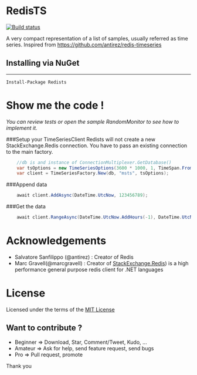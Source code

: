 # RedisTS

[![Build status](https://ci.appveyor.com/api/projects/status/vd1il43mgwx66ti8?svg=true)](https://ci.appveyor.com/project/Cybermaxs/redists)

A very compact representation of a list of samples, usually referred as time series. Inspired from https://github.com/antirez/redis-timeseries

## Installing via NuGet
---
```
Install-Package Redists
```
# Show me the code !
_You can review tests or open the sample RandomMonitor to see how to implement it._

###Setup your TimeSeriesClient
Redists will not create a new StackExchange.Redis connection. You have to pass an existing connection to the main factory.
```csharp
	//db is and instance of ConnectionMultiplexer.GetDatabase()
    var tsOptions = new TimeSeriesOptions(3600 * 1000, 1, TimeSpan.FromDays(1));
    var client = TimeSeriesFactory.New(db, "msts", tsOptions);
```

###Append data

```csharp
    await client.AddAsync(DateTime.UtcNow, 123456789);
```

###Get the data

```csharp
    await client.RangeAsync(DateTime.UtcNow.AddHours(-1), DateTime.UtcNow);
```

# Acknowledgements
+ Salvatore Sanfilippo (@antirez) : Creator of Redis
+ Marc Gravell(@marcgravell) : Creator of [StackExchange.Redis](https://github.com/StackExchange)) is a high performance general purpose redis client for .NET languages

# License
Licensed under the terms of the [MIT License](http://opensource.org/licenses/MIT)

Want to contribute ?
------------------
- Beginner => Download, Star, Comment/Tweet, Kudo, ...
- Amateur => Ask for help, send feature request, send bugs
- Pro => Pull request, promote

Thank you

